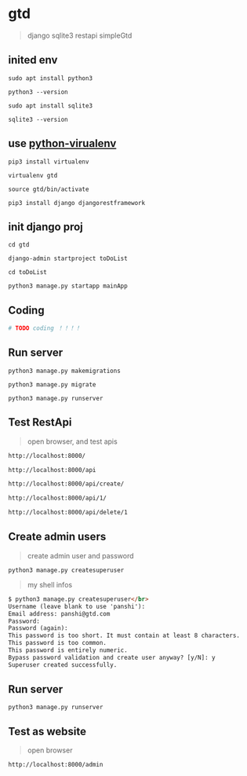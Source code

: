 # gtd

> django sqlite3 restapi simpleGtd

## inited env
```shell
sudo apt install python3

python3 --version

sudo apt install sqlite3

sqlite3 --version
```

##  use [python-virualenv](https://virtualenv.pypa.io/en/latest/)
```shell
pip3 install virtualenv

virtualenv gtd

source gtd/bin/activate

pip3 install django djangorestframework
```

##  init django proj
```shell
cd gtd

django-admin startproject toDoList

cd toDoList

python3 manage.py startapp mainApp
```

##  Coding
```python
# TODO coding ！！！！
```

## Run server
```shell
python3 manage.py makemigrations

python3 manage.py migrate

python3 manage.py runserver
```

## Test RestApi
> open browser, and test apis
```html
http://localhost:8000/

http://localhost:8000/api

http://localhost:8000/api/create/

http://localhost:8000/api/1/

http://localhost:8000/api/delete/1
```

## Create admin users
> create admin user and password
```
python3 manage.py createsuperuser
```
> my shell infos
```html
$ python3 manage.py createsuperuser</br>
Username (leave blank to use 'panshi'): 
Email address: panshi@gtd.com  
Password:  
Password (again):  
This password is too short. It must contain at least 8 characters.  
This password is too common.  
This password is entirely numeric.  
Bypass password validation and create user anyway? [y/N]: y  
Superuser created successfully.  
```

## Run server
```shell
python3 manage.py runserver
```
## Test as website
> open browser
```html
http://localhost:8000/admin
```
